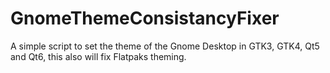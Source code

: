 # GnomeThemeConsistancyFixer
A simple script to set the theme of the Gnome Desktop in GTK3, GTK4, Qt5 and Qt6, this also will fix Flatpaks theming.
